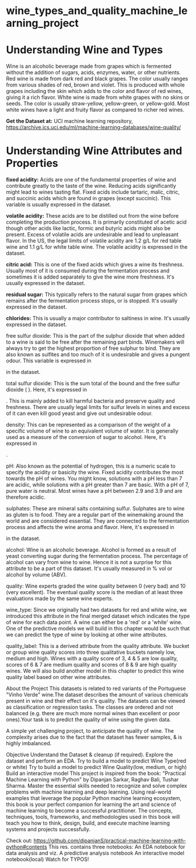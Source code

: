 # wine_types_and_quality_machine_learning_project

# Understanding Wine and Types
Wine is an alcoholic beverage made from grapes which is fermented without the addition of sugars, acids, enzymes, water, or other nutrients. Red wine is made from dark red and black grapes. The color usually ranges from various shades of red, brown and violet. This is produced with whole grapes including the skin which adds to the color and flavor of red wines, giving it a rich flavor. White wine is made from white grapes with no skins or seeds. The color is usually straw-yellow, yellow-green, or yellow-gold. Most white wines have a light and fruity flavor as compared to richer red wines.

**Get the Dataset at:**
UCI machine learning repository, https://archive.ics.uci.edu/ml/machine-learning-databases/wine-quality/

# Understanding Wine Attributes and Properties

**fixed acidity:** Acids are one of the fundamental properties of wine and contribute greatly to the taste of the wine. Reducing acids significantly might lead to wines tasting flat. Fixed acids include tartaric, malic, citric, and succinic acids which are found in grapes (except succinic). This variable is usually expressed in the dataset.

**volatile acidity:** These acids are to be distilled out from the wine before completing the production process. It is primarily constituted of acetic acid though other acids like lactic, formic and butyric acids might also be present. Excess of volatile acids are undesirable and lead to unpleasant flavor. In the US, the legal limits of volatile acidity are 1.2 g/L for red table wine and 1.1 g/L for white table wine. The volatile acidity is expressed in the dataset.

**citric acid:** This is one of the fixed acids which gives a wine its freshness. Usually most of it is consumed during the fermentation process and sometimes it is added separately to give the wine more freshness. It's usually expressed in the dataset.

**residual sugar:** This typically refers to the natural sugar from grapes which remains after the fermentation process stops, or is stopped. It's usually expressed in the dataset.

**chlorides:** This is usually a major contributor to saltiness in wine. It's usually expressed in the dataset.

free sulfur dioxide: This is the part of the sulphur dioxide that when added to a wine is said to be free after the remaining part binds. Winemakers will always try to get the highest proportion of free sulphur to bind. They are also known as sulfites and too much of it is undesirable and gives a pungent odour. This variable is expressed in 
 
 in the dataset.

total sulfur dioxide: This is the sum total of the bound and the free sulfur dioxide (
). Here, it's expressed in 
 
. This is mainly added to kill harmful bacteria and preserve quality and freshness. There are usually legal limits for sulfur levels in wines and excess of it can even kill good yeast and give out undesirable odour.

density: This can be represented as a comparison of the weight of a specific volume of wine to an equivalent volume of water. It is generally used as a measure of the conversion of sugar to alcohol. Here, it's expressed in 
 
.

pH: Also known as the potential of hydrogen, this is a numeric scale to specify the acidity or basicity the wine. Fixed acidity contributes the most towards the pH of wines. You might know, solutions with a pH less than 7 are acidic, while solutions with a pH greater than 7 are basic. With a pH of 7, pure water is neutral. Most wines have a pH between 2.9 and 3.9 and are therefore acidic.

sulphates: These are mineral salts containing sulfur. Sulphates are to wine as gluten is to food. They are a regular part of the winemaking around the world and are considered essential. They are connected to the fermentation process and affects the wine aroma and flavor. Here, it's expressed in 
 
 in the dataset.

alcohol: Wine is an alcoholic beverage. Alcohol is formed as a result of yeast converting sugar during the fermentation process. The percentage of alcohol can vary from wine to wine. Hence it is not a surprise for this attribute to be a part of this dataset. It's usually measured in % vol or alcohol by volume (ABV).

quality: Wine experts graded the wine quality between 0 (very bad) and 10 (very excellent). The eventual quality score is the median of at least three evaluations made by the same wine experts.

wine_type: Since we originally had two datasets for red and white wine, we introduced this attribute in the final merged dataset which indicates the type of wine for each data point. A wine can either be a 'red' or a 'white' wine. One of the predictive models we will build in this chapter would be such that we can predict the type of wine by looking at other wine attributes.

quality_label: This is a derived attribute from the quality attribute. We bucket or group wine quality scores into three qualitative buckets namely low, medium and high. Wines with a quality score of 3, 4 & 5 are low quality, scores of 6 & 7 are medium quality and scores of 8 & 9 are high quality wines. We will also build another model in this chapter to predict this wine quality label based on other wine attributes.

About the Project
This datasets is related to red variants of the Portuguese "Vinho Verde" wine.The dataset describes the amount of various chemicals present in wine and their effect on it's quality. The datasets can be viewed as classification or regression tasks. The classes are ordered and not balanced (e.g. there are much more normal wines than excellent or poor ones).Your task is to predict the quality of wine using the given data.

A simple yet challenging project, to anticipate the quality of wine. The complexity arises due to the fact that the dataset has fewer samples, & is highly imbalanced.

Objective
Understand the Dataset & cleanup (if required).
Explore the dataset and perform an EDA.
Try to build a model to predict Wine Type(red or white)
Try to build a model to predict Wine Quality(low, medium, or high)
Build an interactive model
This project is inspired from the book: "Practical Machine Learning with Python" by Dipanjan Sarkar, Raghav Bali, Tushar Sharma.
Master the essential skills needed to recognize and solve complex problems with machine learning and deep learning. Using real-world examples that leverage the popular Python machine learning ecosystem, this book is your perfect companion for learning the art and science of machine learning to become a successful practitioner. The concepts, techniques, tools, frameworks, and methodologies used in this book will teach you how to think, design, build, and execute machine learning systems and projects successfully.

Check out: https://github.com/dipanjanS/practical-machine-learning-with-python#contents
This res. contains three notebooks:
An EDA notebook for data analysis and viz.
A predictive analysis notebook
An interactive model notebook(local)
Watch for TYPOS!
